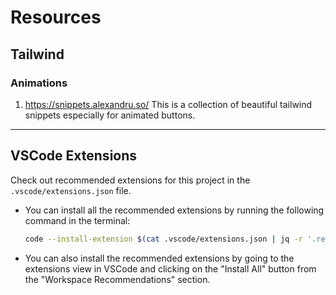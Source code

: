 # Resources

## Tailwind

### Animations

1. https://snippets.alexandru.so/
   This is a collection of beautiful tailwind snippets especially for animated buttons.

---

## VSCode Extensions

Check out recommended extensions for this project in the `.vscode/extensions.json` file.

- You can install all the recommended extensions by running the following command in the terminal:
  ```sh
  code --install-extension $(cat .vscode/extensions.json | jq -r '.recommendations[]')
  ```
- You can also install the recommended extensions by going to the extensions view in VSCode and clicking on the "Install All" button from the "Workspace Recommendations" section.

